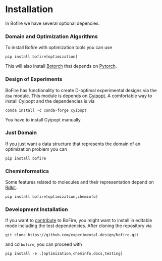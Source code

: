 # Installation

In Bofire we have several optional depencies.

### Domain and Optimization Algorithms

To install Bofire with optimization tools you can use
```
pip install bofire[optimization]
```
This will also install [Botorch](https://botorch.org/) that depends on [Pytorch](https://pytorch.org/).
### Design of Experiments

BoFire has functionality to create D-optimal experimental designs via the `doe` module. This module is depends on 
[Cyipopt](https://cyipopt.readthedocs.io/en/stable/). A comfortable way to install Cyipopt and the dependencies is via
```
conda install -c conda-forge cyipopt
```
You have to install Cyipopt manually.
### Just Domain

If you just want a data structure that represents the domain of an optimization problem you can
```
pip install bofire
```

### Cheminformatics

Some features related to molecules and their representation depend on [Rdkit](https://www.rdkit.org/).
```
pip install bofire[optimization,cheminfo]
```

### Development Installation
If you want to [contribute](CONTRIBUTING.md) to BoFire, you might want to install in editable mode including the test dependencies.
After cloning the repository via
```
git clone https://github.com/experimental-design/bofire.git
```
and cd `bofire`, you can proceed with
```
pip install -e .[optimization,cheminfo,docs,testing]
```